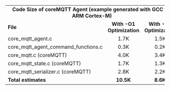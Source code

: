 <table>
    <tr>
        <td colspan="3"><center><b>Code Size of coreMQTT Agent (example generated with GCC for ARM Cortex-M)</b></center></td>
    </tr>
    <tr>
        <td><b>File</b></td>
        <td><b><center>With -O1 Optimization</center></b></td>
        <td><b><center>With -Os Optimization</center></b></td>
    </tr>
    <tr>
        <td>core_mqtt_agent.c</td>
        <td><center>1.7K</center></td>
        <td><center>1.5K</center></td>
    </tr>
    <tr>
        <td>core_mqtt_agent_command_functions.c</td>
        <td><center>0.3K</center></td>
        <td><center>0.2K</center></td>
    </tr>
    <tr>
        <td>core_mqtt.c (coreMQTT)</td>
        <td><center>4.0K</center></td>
        <td><center>3.4K</center></td>
    </tr>
    <tr>
        <td>core_mqtt_state.c (coreMQTT)</td>
        <td><center>1.7K</center></td>
        <td><center>1.3K</center></td>
    </tr>
    <tr>
        <td>core_mqtt_serializer.c (coreMQTT)</td>
        <td><center>2.8K</center></td>
        <td><center>2.2K</center></td>
    </tr>
    <tr>
        <td><b>Total estimates</b></td>
        <td><b><center>10.5K</center></b></td>
        <td><b><center>8.6K</center></b></td>
    </tr>
</table>
